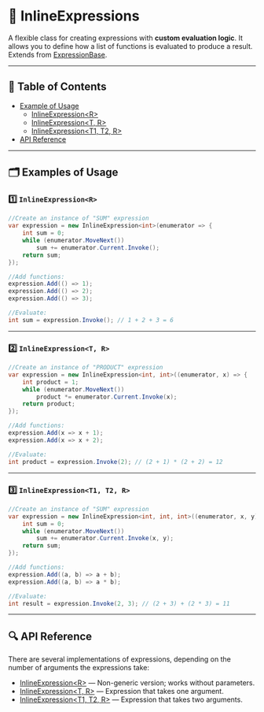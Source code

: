 # 🧩 InlineExpressions

A flexible class for creating expressions with **custom evaluation logic**. It allows you to define how a list of
functions is evaluated to produce a result. Extends from [ExpressionBase](ExpressionBase.md).

---

## 📑 Table of Contents

- [Example of Usage](#-example-of-usage)
  - [InlineExpression\<R>](#ex1)
  - [InlineExpression\<T, R>](#ex2)
  - [InlineExpression\<T1, T2, R>](#ex3)
- [API Reference](#-api-reference)

---

## 🗂 Examples of Usage

<div id="ex1"></div>

### 1️⃣ `InlineExpression<R>`

```csharp
//Create an instance of "SUM" expression
var expression = new InlineExpression<int>(enumerator => {
    int sum = 0;
    while (enumerator.MoveNext())
        sum += enumerator.Current.Invoke();
    return sum;
});

//Add functions:
expression.Add(() => 1);
expression.Add(() => 2);
expression.Add(() => 3);

//Evaluate:
int sum = expression.Invoke(); // 1 + 2 + 3 = 6
```

---

<div id="ex2"></div>

### 2️⃣ `InlineExpression<T, R>`

```csharp
//Create an instance of "PRODUCT" expression
var expression = new InlineExpression<int, int>((enumerator, x) => {
    int product = 1;
    while (enumerator.MoveNext())
        product *= enumerator.Current.Invoke(x);
    return product;
});

//Add functions:
expression.Add(x => x + 1);
expression.Add(x => x + 2);

//Evaluate:
int product = expression.Invoke(2); // (2 + 1) * (2 + 2) = 12
```

---

<div id="ex3"></div>

### 3️⃣ `InlineExpression<T1, T2, R>`

```csharp
//Create an instance of "SUM" expression
var expression = new InlineExpression<int, int, int>((enumerator, x, y) => {
    int sum = 0;
    while (enumerator.MoveNext())
        sum += enumerator.Current.Invoke(x, y);
    return sum;
});

//Add functions:
expression.Add((a, b) => a + b);
expression.Add((a, b) => a * b);

//Evaluate:
int result = expression.Invoke(2, 3); // (2 + 3) + (2 * 3) = 11
```

---

## 🔍 API Reference

There are several implementations of expressions, depending on the number of arguments the expressions take:

- [InlineExpression&lt;R&gt;](InlineExpression.md) — Non-generic version; works without parameters.
- [InlineExpression&lt;T, R&gt;](InlineExpression%601.md) — Expression that takes one argument.
- [InlineExpression&lt;T1, T2, R&gt;](InlineExpression%602.md) — Expression that takes two arguments.